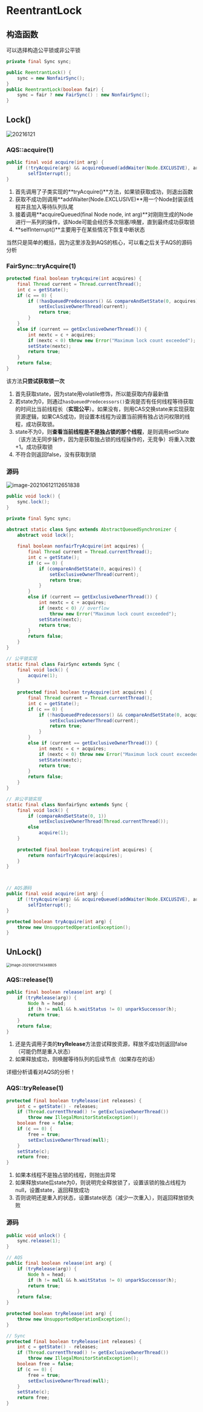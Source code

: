 # ReentrantLock

## 构造函数

可以选择构造公平锁或非公平锁

```java
private final Sync sync;

public ReentrantLock() {
	sync = new NonfairSync();
}
public ReentrantLock(boolean fair) {
	sync = fair ? new FairSync() : new NonfairSync();
}
```

## Lock()

![20216121](https://tongji2021.oss-cn-shanghai.aliyuncs.com/img/20216121.jpg)

### AQS::acquire(1)

```java
public final void acquire(int arg) {
    if (!tryAcquire(arg) && acquireQueued(addWaiter(Node.EXCLUSIVE), arg))
        selfInterrupt();
}
```

1. 首先调用了子类实现的**tryAcquire()**方法，如果锁获取成功，则退出函数
2. 获取不成功则调用**addWaiter(Node.EXCLUSIVE)**用一个Node封装该线程并且加入等待队列队尾
3. 接着调用**acquireQueued(final Node node, int arg)**对刚刚生成的Node进行一系列的操作，该Node可能会经历多次阻塞/唤醒，直到最终成功获取锁
4. **selfInterrupt()**主要用于在某些情况下恢复中断状态

当然只是简单的概括，因为这里涉及到AQS的核心，可以看之后关于AQS的源码分析

### FairSync::tryAcquire(1)

```java
protected final boolean tryAcquire(int acquires) {
    final Thread current = Thread.currentThread();
    int c = getState();
    if (c == 0) {
        if (!hasQueuedPredecessors() && compareAndSetState(0, acquires)) {
            setExclusiveOwnerThread(current);
            return true;
        }
    }
    else if (current == getExclusiveOwnerThread()) {
        int nextc = c + acquires;
        if (nextc < 0) throw new Error("Maximum lock count exceeded");
        setState(nextc);
        return true;
    }
    return false;
}
```

该方法**只尝试获取锁一次**

1. 首先获取state，因为state用volatile修饰，所以能获取内存最新值
2. 若state为0，则通过`hasQueuedPredecessors()`查询是否有任何线程等待获取的时间比当前线程长（**实现公平**）。如果没有，则用CAS交换state来实现获取资源逻辑，如果CAS成功，则设置本线程为设置当前拥有独占访问权限的线程，成功获取锁。
3. state不为0，则**查看当前线程是不是独占锁的那个线程**，是则调用setState（该方法无同步操作，因为是获取独占锁的线程操作的，无竞争）将重入次数+1。成功获取锁
4. 不符合则返回false，没有获取到锁

### 源码

![image-20210612112651838](https://tongji2021.oss-cn-shanghai.aliyuncs.com/img/image-20210612112651838.png)

```java
public void lock() {
    sync.lock();
}

private final Sync sync;

abstract static class Sync extends AbstractQueuedSynchronizer {
    abstract void lock();
    
    final boolean nonfairTryAcquire(int acquires) {
        final Thread current = Thread.currentThread();
        int c = getState();
        if (c == 0) {
            if (compareAndSetState(0, acquires)) {
                setExclusiveOwnerThread(current);
                return true;
            }
        }
        else if (current == getExclusiveOwnerThread()) {
            int nextc = c + acquires;
            if (nextc < 0) // overflow
                throw new Error("Maximum lock count exceeded");
            setState(nextc);
            return true;
        }
        return false;
    }
}

// 公平锁实现
static final class FairSync extends Sync {
    final void lock() {
        acquire(1);
    }
    
    protected final boolean tryAcquire(int acquires) {
        final Thread current = Thread.currentThread();
        int c = getState();
        if (c == 0) {
            if (!hasQueuedPredecessors() && compareAndSetState(0, acquires)) {
                setExclusiveOwnerThread(current);
                return true;
            }
        }
        else if (current == getExclusiveOwnerThread()) {
            int nextc = c + acquires;
            if (nextc < 0) throw new Error("Maximum lock count exceeded");
            setState(nextc);
            return true;
        }
        return false;
    }
}

// 非公平锁实现
static final class NonfairSync extends Sync {
    final void lock() {
        if (compareAndSetState(0, 1))
            setExclusiveOwnerThread(Thread.currentThread());
        else
            acquire(1);
    }
    
    protected final boolean tryAcquire(int acquires) {
        return nonfairTryAcquire(acquires);
    }
}



// AQS源码
public final void acquire(int arg) {
    if (!tryAcquire(arg) && acquireQueued(addWaiter(Node.EXCLUSIVE), arg))
        selfInterrupt();
}

protected boolean tryAcquire(int arg) {
    throw new UnsupportedOperationException();
}
```

## UnLock()

<img src="https://tongji2021.oss-cn-shanghai.aliyuncs.com/img/image-20210612114348805.png" alt="image-20210612114348805" style="zoom:67%;" />

### AQS::release(1)

```java
public final boolean release(int arg) {
    if (tryRelease(arg)) {
        Node h = head;
        if (h != null && h.waitStatus != 0) unparkSuccessor(h);
        return true;
    }
    return false;
}
```

1. 还是先调用子类的**tryRelease**方法尝试释放资源，释放不成功则返回false（可能仍然是重入状态）
2. 如果释放成功，则唤醒等待队列的后续节点（如果存在的话）

详细分析请看对AQS的分析！

### AQS::tryRelease(1)

```java
protected final boolean tryRelease(int releases) {
    int c = getState() - releases;
    if (Thread.currentThread() != getExclusiveOwnerThread())
        throw new IllegalMonitorStateException();
    boolean free = false;
    if (c == 0) {
        free = true;
        setExclusiveOwnerThread(null);
    }
    setState(c);
    return free;
}
```

1. 如果本线程不是独占锁的线程，则抛出异常
2. 如果释放state后state为0，则说明完全释放锁了，设置该锁的独占线程为null，设置state，返回释放成功
3. 否则说明还是重入的状态，设置state状态（减少一次重入），则返回释放锁失败

### 源码

```java
public void unlock() {
	sync.release(1);
}

// AQS
public final boolean release(int arg) {
    if (tryRelease(arg)) {
        Node h = head;
        if (h != null && h.waitStatus != 0) unparkSuccessor(h);
        return true;
    }
    return false;
}

protected boolean tryRelease(int arg) {
    throw new UnsupportedOperationException();
}

// Sync
protected final boolean tryRelease(int releases) {
    int c = getState() - releases;
    if (Thread.currentThread() != getExclusiveOwnerThread())
        throw new IllegalMonitorStateException();
    boolean free = false;
    if (c == 0) {
        free = true;
        setExclusiveOwnerThread(null);
    }
    setState(c);
    return free;
}
```

